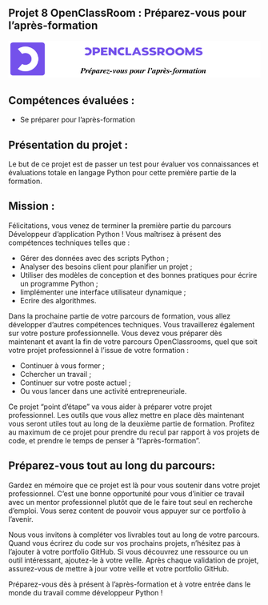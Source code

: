 ## Projet 8 OpenClassRoom : Préparez-vous pour l’après-formation
![](https://github.com/waleedos/2023_P8_Preparez-vous-pour-apres-formation/blob/main/image.png)

## Compétences évaluées :
- Se préparer pour l’après-formation

## Présentation du projet :
Le but de ce projet est de passer un test pour évaluer vos connaissances et évaluations totale en langage Python pour cette première partie de la formation.

## Mission :
Félicitations, vous venez de terminer la première partie du parcours Développeur d’application Python ! Vous maîtrisez à présent des compétences techniques telles que : 

- Gérer des données avec des scripts Python ;
- Analyser des besoins client pour planifier un projet ;
- Utiliser des modèles de conception et des bonnes pratiques pour écrire un programme Python ;
- Iimplémenter une interface utilisateur dynamique ;
- Ecrire des algorithmes.

Dans la prochaine partie de votre parcours de formation, vous allez développer d’autres compétences techniques. Vous travaillerez également sur votre posture professionnelle. Vous devez vous préparer dès maintenant et avant la fin de votre parcours OpenClassrooms, quel que soit votre projet professionnel à l’issue de votre formation :  

- Continuer à vous former ;
- Cchercher un travail ;
- Continuer sur votre poste actuel ;
- Ou vous lancer dans une activité entrepreneuriale.

Ce projet “point d’étape” va vous aider à préparer votre projet professionnel. Les outils que vous allez mettre en place dès maintenant vous seront utiles tout au long de la deuxième partie de formation. Profitez au maximum de ce projet pour prendre du recul par rapport à vos projets de code, et prendre le temps de penser à “l’après-formation”.


## Préparez-vous tout au long du parcours:
Gardez en mémoire que ce projet est là pour vous soutenir dans votre projet professionnel. C’est une bonne opportunité pour vous d’initier ce travail avec un mentor professionnel plutôt que de le faire tout seul en recherche d’emploi. Vous serez content de pouvoir vous appuyer sur ce portfolio à l’avenir.

Nous vous invitons à compléter vos livrables tout au long de votre parcours. Quand vous écrirez du code sur vos prochains projets, n’hésitez pas à l’ajouter à votre portfolio GitHub. Si vous découvrez une ressource ou un outil intéressant, ajoutez-le à votre veille. Après chaque validation de projet, assurez-vous de mettre à jour votre veille et votre portfolio GitHub.

Préparez-vous dès à présent à l’après-formation et à votre entrée dans le monde du travail comme développeur Python !

